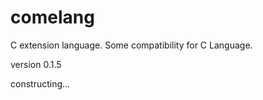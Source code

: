 # comelang

C extension language. Some compatibility for C Language.

version 0.1.5

constructing...

